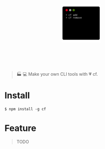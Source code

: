<h1 align="center">
  <br>
	<img width="128" src="media/logo.png" alt="cf">
  <br>
  <br>
  <br>
</h1>

> 🏭 💻 Make your own CLI tools with 💗 cf.

# Install

```
$ npm install -g cf
```

# Feature

> TODO
